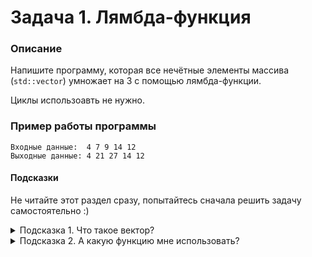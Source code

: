 # Задача 1. Лямбда-функция

### Описание
Напишите программу, которая все нечётные элементы массива (`std::vector`) умножает на 3 с помощью лямбда-функции.

Циклы использоавть не нужно.

### Пример работы программы
```
Входные данные:  4 7 9 14 12 
Выходные данные: 4 21 27 14 12
```
#### Подсказки

Не читайте этот раздел сразу, попытайтесь сначала решить задачу самостоятельно :)

<details>

<summary>Подсказка 1. Что такое вектор?</summary>

Прочитать про него можно [здесь](https://ru.cppreference.com/w/cpp/container/vector). Вам понадобсятся методы `begin` и `end`

</details>


<details>

<summary>Подсказка 2. А какую функцию мне использовать?</summary>

Можно использовать функцию `std::for_each`

</details>

